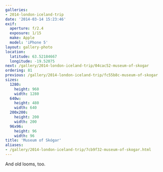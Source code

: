 ```yaml
---
galleries:
- 2014-london-iceland-trip
date: '2014-03-14 15:23:46'
exif:
  aperture: f/2.4
  exposure: 1/15
  make: Apple
  model: 'iPhone 5'
layout: gallery-photo
location:
  latitude: 63.52184667
  longitude: -19.52075
next: /gallery/2014-london-iceland-trip/04cac52-museum-of-skogar
ordering: 81
previous: /gallery/2014-london-iceland-trip/fc55b8c-museum-of-skogar
sizes:
  1280:
    height: 960
    width: 1280
  640w:
    height: 480
    width: 640
  200x200:
    height: 200
    width: 200
  96x96:
    height: 96
    width: 96
title: 'Museum of Skógar'
aliases:
- /gallery/2014-london-iceland-trip/7cb9f32-museum-of-skogar.html
---
```


And old looms, too.
